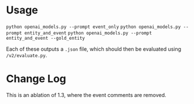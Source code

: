 # Usage
`python openai_models.py --prompt event_only`
`python openai_models.py --prompt entity_and_event`
`python openai_models.py --prompt entity_and_event --gold_entity`

Each of these outputs a `.json` file, which should then be evaluated using `/v2/evaluate.py`.

# Change Log
This is an ablation of 1.3, where the event comments are removed.